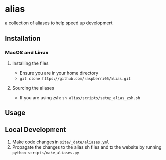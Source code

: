 # alias

a collection of aliases to help speed up development

## Installation

### MacOS and Linux

1. Installing the files
   - Ensure you are in your home directory
   - ```git clone https://github.com/raspberri05/alias.git```

3. Sourcing the aliases
   - If you are using zsh: ```sh alias/scripts/setup_alias_zsh.sh```

## Usage

## Local Development

1. Make code changes in ```site/_date/aliases.yml```
2. Propagate the changes to the alias sh files and to the website by running ```python scripts/make_aliases.py```
